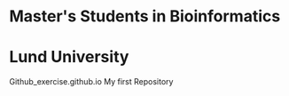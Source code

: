 # Master's Students in Bioinformatics
# Lund University

Github_exercise.github.io
My first Repository
